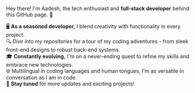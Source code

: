 Hey there! I'm Aadesh, the tech enthusiast and **full-stack developer** behind this GitHub page. 🚀

🖥️ **As a seasoned developer,** I blend creativity with functionality in every project.  
🔍 _Dive into my repositories_ for a tour of my coding adventures - from sleek front-end designs to robust back-end systems.  
🎓 **Constantly evolving,** I'm on a never-ending quest to refine my skills and embrace new technologies.  
🌐 Multilingual in coding languages and human tongues, I'm as versatile in conversation as I am in code.  
🔄 **Stay tuned** for more updates and exciting projects!
